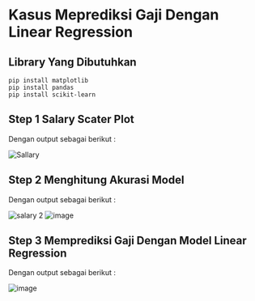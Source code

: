 # Kasus Meprediksi Gaji Dengan Linear Regression

## Library Yang Dibutuhkan

```python3
pip install matplotlib
pip install pandas
pip install scikit-learn
```

## Step 1 Salary Scater Plot
Dengan output sebagai berikut :

![Sallary](https://user-images.githubusercontent.com/52452132/121767615-72140100-cb83-11eb-9434-a58bdec511d6.png)

## Step 2 Menghitung Akurasi Model
Dengan output sebagai berikut :

![salary 2](https://user-images.githubusercontent.com/52452132/121767727-565d2a80-cb84-11eb-914c-850a506de86e.png)
![image](https://user-images.githubusercontent.com/52452132/121767721-53fad080-cb84-11eb-821d-3ef2ffabe000.png)

## Step 3 Memprediksi Gaji Dengan Model Linear Regression
Dengan output sebagai berikut :

![image](https://user-images.githubusercontent.com/52452132/121767753-8efd0400-cb84-11eb-99c9-70b1c6bbb9b3.png)
